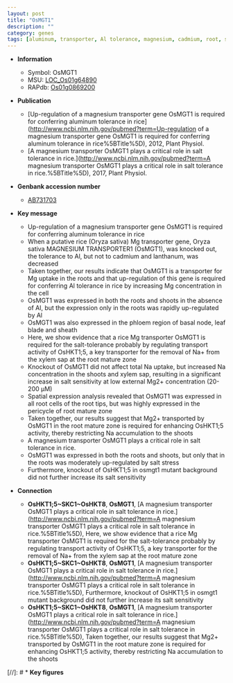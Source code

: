 ```yaml
---
layout: post
title: "OsMGT1"
description: ""
category: genes
tags: [aluminum, transporter, Al tolerance, magnesium, cadmium, root, shoot, leaf, xylem, sheath, salt, tolerance, salt tolerance, salt stress, stress, phloem, Salt Sensitivity]
---
```


* **Information**  
    + Symbol: OsMGT1  
    + MSU: [LOC_Os01g64890](http://rice.plantbiology.msu.edu/cgi-bin/ORF_infopage.cgi?orf=LOC_Os01g64890)  
    + RAPdb: [Os01g0869200](http://rapdb.dna.affrc.go.jp/viewer/gbrowse_details/irgsp1?name=Os01g0869200)  

* **Publication**  
    + [Up-regulation of a magnesium transporter gene OsMGT1 is required for conferring aluminum tolerance in rice](http://www.ncbi.nlm.nih.gov/pubmed?term=Up-regulation of a magnesium transporter gene OsMGT1 is required for conferring aluminum tolerance in rice%5BTitle%5D), 2012, Plant Physiol.
    + [A magnesium transporter OsMGT1 plays a critical role in salt tolerance in rice.](http://www.ncbi.nlm.nih.gov/pubmed?term=A magnesium transporter OsMGT1 plays a critical role in salt tolerance in rice.%5BTitle%5D), 2017, Plant Physiol.

* **Genbank accession number**  
    + [AB731703](http://www.ncbi.nlm.nih.gov/nuccore/AB731703)

* **Key message**  
    + Up-regulation of a magnesium transporter gene OsMGT1 is required for conferring aluminum tolerance in rice
    + When a putative rice (Oryza sativa) Mg transporter gene, Oryza sativa MAGNESIUM TRANSPORTER1 (OsMGT1), was knocked out, the tolerance to Al, but not to cadmium and lanthanum, was decreased
    + Taken together, our results indicate that OsMGT1 is a transporter for Mg uptake in the roots and that up-regulation of this gene is required for conferring Al tolerance in rice by increasing Mg concentration in the cell
    + OsMGT1 was expressed in both the roots and shoots in the absence of Al, but the expression only in the roots was rapidly up-regulated by Al
    + OsMGT1 was also expressed in the phloem region of basal node, leaf blade and sheath
    + Here, we show evidence that a rice Mg transporter OsMGT1 is required for the salt-tolerance probably by regulating transport activity of OsHKT1;5, a key transporter for the removal of Na+ from the xylem sap at the root mature zone
    + Knockout of OsMGT1 did not affect total Na uptake, but increased Na concentration in the shoots and xylem sap, resulting in a significant increase in salt sensitivity at low external Mg2+ concentration (20-200 μM)
    + Spatial expression analysis revealed that OsMGT1 was expressed in all root cells of the root tips, but was highly expressed in the pericycle of root mature zone
    + Taken together, our results suggest that Mg2+ transported by OsMGT1 in the root mature zone is required for enhancing OsHKT1;5 activity, thereby restricting Na accumulation to the shoots
    + A magnesium transporter OsMGT1 plays a critical role in salt tolerance in rice.
    + OsMGT1 was expressed in both the roots and shoots, but only that in the roots was moderately up-regulated by salt stress
    + Furthermore, knockout of OsHKT1;5 in osmgt1 mutant background did not further increase its salt sensitivity

* **Connection**  
    + __OsHKT1;5~SKC1~OsHKT8__, __OsMGT1__, [A magnesium transporter OsMGT1 plays a critical role in salt tolerance in rice.](http://www.ncbi.nlm.nih.gov/pubmed?term=A magnesium transporter OsMGT1 plays a critical role in salt tolerance in rice.%5BTitle%5D),  Here, we show evidence that a rice Mg transporter OsMGT1 is required for the salt-tolerance probably by regulating transport activity of OsHKT1;5, a key transporter for the removal of Na+ from the xylem sap at the root mature zone
    + __OsHKT1;5~SKC1~OsHKT8__, __OsMGT1__, [A magnesium transporter OsMGT1 plays a critical role in salt tolerance in rice.](http://www.ncbi.nlm.nih.gov/pubmed?term=A magnesium transporter OsMGT1 plays a critical role in salt tolerance in rice.%5BTitle%5D),  Furthermore, knockout of OsHKT1;5 in osmgt1 mutant background did not further increase its salt sensitivity
    + __OsHKT1;5~SKC1~OsHKT8__, __OsMGT1__, [A magnesium transporter OsMGT1 plays a critical role in salt tolerance in rice.](http://www.ncbi.nlm.nih.gov/pubmed?term=A magnesium transporter OsMGT1 plays a critical role in salt tolerance in rice.%5BTitle%5D),  Taken together, our results suggest that Mg2+ transported by OsMGT1 in the root mature zone is required for enhancing OsHKT1;5 activity, thereby restricting Na accumulation to the shoots

[//]: # * **Key figures**  


